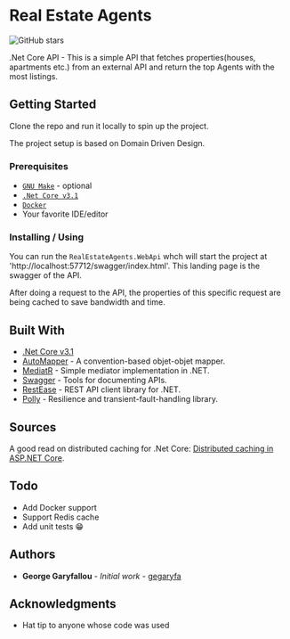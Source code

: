 # Real Estate Agents

![GitHub stars](https://img.shields.io/github/stars/gegaryfa/RealEstateAgents)

.Net Core API -  This is a simple API that fetches properties(houses, apartments etc.) from an external API and return the top Agents with the most listings.

## Getting Started

Clone the repo and run it locally to spin up the project.

The project setup is based on Domain Driven Design.

### Prerequisites

* [`GNU Make`](https://www.gnu.org/software/make/) - optional
* [`.Net Core v3.1`](https://dotnet.microsoft.com/download/dotnet-core/3.1)
* [`Docker`](https://www.docker.com/get-started)
* Your favorite IDE/editor


### Installing / Using

You can run the `RealEstateAgents.WebApi` whch will start the project at 'http://localhost:57712/swagger/index.html'. This landing page is the swagger of the API.

After doing a request to the API, the properties of this specific request are being cached to save bandwidth and time.

## Built With

* [.Net Core v3.1](https://dotnet.microsoft.com/download/dotnet-core/3.1)
* [AutoMapper](https://automapper.org/) - A convention-based objet-objet mapper.
* [MediatR](https://github.com/jbogard/MediatR) - Simple mediator implementation in .NET.
* [Swagger](https://swagger.io/) - Tools for documenting APIs.
* [RestEase](https://github.com/canton7/RestEase) - REST API client library for .NET.
* [Polly](https://github.com/App-vNext/Polly) - Resilience and transient-fault-handling library.

## Sources
A good read on distributed caching for .Net Core: [Distributed caching in ASP.NET Core](https://docs.microsoft.com/en-us/aspnet/core/performance/caching/distributed?view=aspnetcore-3.1).


## Todo
 * Add Docker support
 * Support Redis cache
 * Add unit tests 😁

## Authors

* **George Garyfallou** - *Initial work* - [gegaryfa](https://github.com/gegaryfa)

## Acknowledgments

* Hat tip to anyone whose code was used

